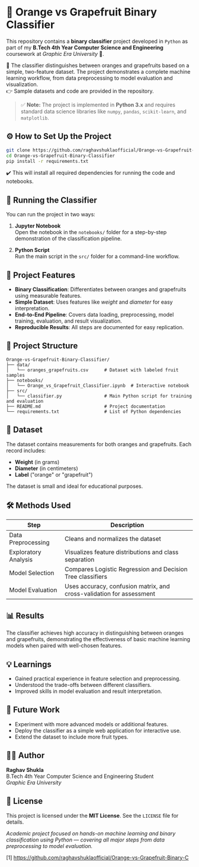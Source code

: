 # 🍊 Orange vs Grapefruit Binary Classifier

This repository contains a **binary classifier** project developed in `Python` as part of my **B.Tech 4th Year Computer Science and Engineering** coursework at *Graphic Era University* 🏫.

📄 The classifier distinguishes between oranges and grapefruits based on a simple, two-feature dataset. The project demonstrates a complete machine learning workflow, from data preprocessing to model evaluation and visualization.  
👉 Sample datasets and code are provided in the repository.

> ✅ **Note:** The project is implemented in **Python 3.x** and requires standard data science libraries like `numpy`, `pandas`, `scikit-learn`, and `matplotlib`.

## ⚙️ How to Set Up the Project

```bash
git clone https://github.com/raghavshuklaofficial/Orange-vs-Grapefruit-Binary-Classifier.git
cd Orange-vs-Grapefruit-Binary-Classifier
pip install -r requirements.txt
```

✔️ This will install all required dependencies for running the code and notebooks.

## 🚀 Running the Classifier

You can run the project in two ways:

1. **Jupyter Notebook**  
   Open the notebook in the `notebooks/` folder for a step-by-step demonstration of the classification pipeline.

2. **Python Script**  
   Run the main script in the `src/` folder for a command-line workflow.

## 🧩 Project Features

- **Binary Classification**: Differentiates between oranges and grapefruits using measurable features.
- **Simple Dataset**: Uses features like *weight* and *diameter* for easy interpretation.
- **End-to-End Pipeline**: Covers data loading, preprocessing, model training, evaluation, and result visualization.
- **Reproducible Results**: All steps are documented for easy replication.

## 📁 Project Structure

```plaintext
Orange-vs-Grapefruit-Binary-Classifier/
├── data/
│   └── oranges_grapefruits.csv      # Dataset with labeled fruit samples
├── notebooks/
│   └── Orange_vs_Grapefruit_Classifier.ipynb  # Interactive notebook
├── src/
│   └── classifier.py                # Main Python script for training and evaluation
├── README.md                        # Project documentation
└── requirements.txt                 # List of Python dependencies
```

## 🧪 Dataset

The dataset contains measurements for both oranges and grapefruits. Each record includes:

- **Weight** (in grams)
- **Diameter** (in centimeters)
- **Label** ("orange" or "grapefruit")

The dataset is small and ideal for educational purposes.

## 🛠️ Methods Used

| **Step**                | **Description**                                                                 |
|-------------------------|---------------------------------------------------------------------------------|
| Data Preprocessing      | Cleans and normalizes the dataset                                               |
| Exploratory Analysis    | Visualizes feature distributions and class separation                           |
| Model Selection         | Compares Logistic Regression and Decision Tree classifiers                      |
| Model Evaluation        | Uses accuracy, confusion matrix, and cross-validation for assessment            |

## 📊 Results

The classifier achieves high accuracy in distinguishing between oranges and grapefruits, demonstrating the effectiveness of basic machine learning models when paired with well-chosen features.

## 💡 Learnings

- Gained practical experience in feature selection and preprocessing.
- Understood the trade-offs between different classifiers.
- Improved skills in model evaluation and result interpretation.

## 🚀 Future Work

- Experiment with more advanced models or additional features.
- Deploy the classifier as a simple web application for interactive use.
- Extend the dataset to include more fruit types.

## 👨‍💻 Author

**Raghav Shukla**  
B.Tech 4th Year Computer Science and Engineering Student  
*Graphic Era University*

## 📄 License

This project is licensed under the **MIT License**. See the `LICENSE` file for details.

*Academic project focused on hands-on machine learning and binary classification using Python — covering all major steps from data preprocessing to model evaluation.*

[1] https://github.com/raghavshuklaofficial/Orange-vs-Grapefruit-Binary-C
